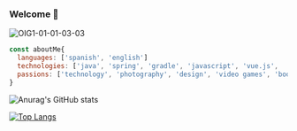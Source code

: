 ### Welcome 👋

![OIG1-01-01-03-03](https://user-images.githubusercontent.com/101667265/231556134-59ebf728-9d72-4068-b61f-907458a003b0.png)

```js
const aboutMe{
  languages: ['spanish', 'english']
  technologies: ['java', 'spring', 'gradle', 'javascript', 'vue.js',  'HTML', 'CSS']
  passions: ['technology', 'photography', 'design', 'video games', 'books', 'movies']
}
```

![Anurag's GitHub stats](https://github-readme-stats.vercel.app/api?username=FedeCasper&show_icons=true&theme=midnight-purple )

[![Top Langs](https://github-readme-stats.vercel.app/api/top-langs/?username=FedeCasper&layout=compact)](https://github.com/anuraghazra/github-readme-stats&&bg_color=red)

<!--
**FedeCasper/FedeCasper** is a ✨ _special_ ✨ repository because its `README.md` (this file) appears on your GitHub profile.

Here are some ideas to get you started:

- 🔭 I’m currently working on ...
- 🌱 I’m currently learning ...
- 👯 I’m looking to collaborate on ...
- 🤔 I’m looking for help with ...
- 💬 Ask me about ...
- 📫 How to reach me: ...
- 😄 Pronouns: ...
- ⚡ Fun fact: ...
-->

